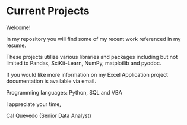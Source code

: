 # Current Projects
Welcome! 

In my repository you will find some of my recent work referenced in my resume.

These projects utilize various libraries and packages including but not limited to Pandas, SciKit-Learn, NumPy, matplotlib and pyodbc.

If you would like more information on my Excel Application project documentation is available via email. 

Programming languages: Python, SQL and VBA 

I appreciate your time,

Cal Quevedo
(Senior Data Analyst)
